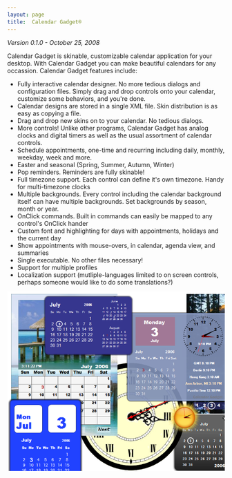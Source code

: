 ```yaml
---
layout: page
title:  Calendar Gadget®
---
```

_Version 0.1.0 - October 25, 2008_

Calendar Gadget is skinable, customizable calendar application for your desktop. With Calendar Gadget you can make beautiful calendars for any occassion. Calendar Gadget features include:

- Fully interactive calendar designer. No more tedious dialogs and configuration files. Simply drag and drop controls onto your calendar, customize some behaviors, and you're done.
- Calendar designs are stored in a single XML file. Skin distribution is as easy as copying a file.
- Drag and drop new skins on to your calendar. No tedious dialogs.
- More controls! Unlike other programs, Calendar Gadget has analog clocks and digital timers as well as the usual assortment of calendar controls.
- Schedule appointments, one-time and recurring including daily, monthly, weekday, week and more.
- Easter and seasonal (Spring, Summer, Autumn, Winter)
- Pop reminders. Reminders are fully skinable!
- Full timezone support. Each control can define it's own timezone. Handy for multi-timezone clocks
- Multiple backgrounds. Every control including the calendar background itself can have multiple backgrounds. Set backgrounds by season, month or year.
- OnClick commands. Built in commands can easily be mapped to any control's OnClick hander
- Custom font and highlighting for days with appointments, holidays and the current day
- Show appointments with mouse-overs, in calendar, agenda view, and summaries
- Single executable. No other files necessary!
- Support for multiple profiles
- Localization support (mutliple-languages limited to on screen controls, perhaps someone would like to do some translations?)

![Collage of different calendar skins](/cdn/images/calendargadget/collage.png)